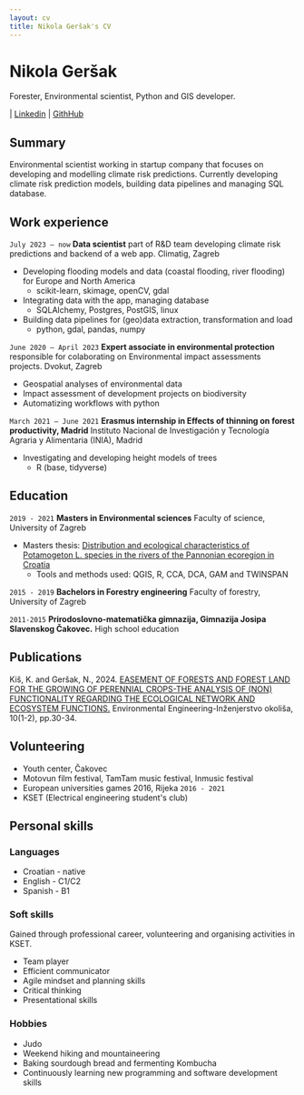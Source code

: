 ```yaml
---
layout: cv
title: Nikola Geršak's CV
---
```

# Nikola Geršak
Forester, Environmental scientist, Python and GIS developer.

<div id="webaddress">
| <a href="https://www.linkedin.com/in/nikola-gersak-aab876199/">Linkedin</a>
| <a href="https://github.com/grahekk">GithHub</a>
</div>

## Summary

Environmental scientist working in startup company that focuses on developing and modelling climate risk predictions. 
Currently developing climate risk prediction models, building data pipelines and managing SQL database.

## Work experience

`July 2023 – now` 
__Data scientist__
part of R&D team developing climate risk predictions and backend of a web app. Climatig, Zagreb
 - Developing flooding models and data (coastal flooding, river flooding) for Europe and North America
   - scikit-learn, skimage, openCV, gdal
 - Integrating data with the app, managing database
   - SQLAlchemy, Postgres, PostGIS, linux
 - Building data pipelines for (geo)data extraction, transformation and load
   - python, gdal, pandas, numpy

`June 2020 – April 2023` 
__Expert associate in environmental protection__
responsible for colaborating on Environmental impact assessments projects. Dvokut, Zagreb
 - Geospatial analyses of environmental data
 - Impact assessment of development projects on biodiversity
 - Automatizing workflows with python

`March 2021 – June 2021` 
__Erasmus internship in Effects of thinning on forest productivity, Madrid__
Instituto Nacional de Investigación y Tecnología Agraria y Alimentaria (INIA), Madrid
 - Investigating and developing height models of trees
   - R (base, tidyverse)

## Education

`2019 - 2021`
__Masters in Environmental sciences__
Faculty of science, University of Zagreb
- Masters thesis: <a href="https://repozitorij.pmf.unizg.hr/islandora/object/pmf:10308">Distribution and ecological characteristics of Potamogeton L. species in the rivers of the Pannonian ecoregion in Croatia</a>
  - Tools and methods used: QGIS, R, CCA, DCA, GAM and TWINSPAN 


`2015 - 2019`
__Bachelors in Forestry engineering__
Faculty of forestry, University of Zagreb

`2011-2015`
__Prirodoslovno-matematička gimnazija, Gimnazija Josipa Slavenskog Čakovec.__
High school education


## Publications

Kiš, K. and Geršak, N., 2024. <a href="https://hrcak.srce.hr/clanak/453457">EASEMENT OF FORESTS AND FOREST LAND FOR THE GROWING OF PERENNIAL CROPS-THE ANALYSIS OF (NON) FUNCTIONALITY REGARDING THE ECOLOGICAL NETWORK AND ECOSYSTEM FUNCTIONS.</a> Environmental Engineering-Inženjerstvo okoliša, 10(1-2), pp.30-34.


## Volunteering
- Youth center, Čakovec
- Motovun film festival, TamTam music festival, Inmusic festival
- European universities games 2016, Rijeka
`2016 - 2021`
- KSET (Electrical engineering student's club)

## Personal skills

### Languages
- Croatian - native
- English - C1/C2
- Spanish - B1

### Soft skills
Gained through professional career, volunteering and organising activities in KSET.
- Team player
- Efficient communicator
- Agile mindset and planning skills
- Critical thinking
- Presentational skills

### Hobbies
 - Judo
 - Weekend hiking and mountaineering
 - Baking sourdough bread and fermenting Kombucha
 - Continuously learning new programming and software development skills


<!-- ### Footer

Last updated: May 2024 -->


